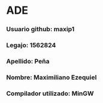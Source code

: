 # ADE
### Usuario github: maxip1
### Legajo: 1562824
### Apellido: Peña
### Nombre: Maximiliano Ezequiel
### Compilador utilizado: MinGW
